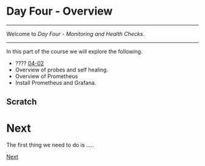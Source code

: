 # Day Four - Overview

---

Welcome to _Day Four - Monitoring and Health Checks_.

---

In this part of the course we will explore the following.

* ???? [04-02](04-02.md)
* Overview of probes and self healing.
* Overview of Prometheus
* Install Prometheus and Grafana.


## Scratch




# Next

The first thing we need to do is .....

[Next](05-02.md)

